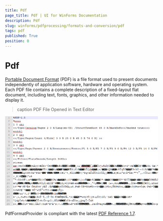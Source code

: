 ```yaml
---
title: Pdf
page_title: Pdf | UI for WinForms Documentation
description: Pdf
slug: winforms/pdfprocessing/formats-and-conversion/pdf
tags: pdf
published: True
position: 0
---
```


# Pdf



[Portable Document Format](http://en.wikipedia.org/wiki/Portable_Document_Format) (PDF) is a file format used to present documents independently of application software, hardware and operating system. Each PDF file contains a complete description of a fixed-layout flat document, including text, fonts, graphics, and other information needed to display it.
      
>caption PDF File Opened in Text Editor

![pdf Processing-formats-and-conversion-pdf](images/pdfProcessing-formats-and-conversion-pdf.png)

PdfFormatProvider is compliant with the latest [PDF Reference 1.7](http://www.adobe.com/content/dam/Adobe/en/devnet/acrobat/pdfs/pdf_reference_1-7.pdf).